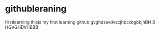 # githubleraning
firstlearning
thisis my first learning github
gvghdsavdvzcjhbcxbgbbjhBH B
HGVGHDVHBBB
